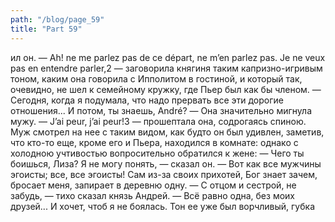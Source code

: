 ```yaml
---
path: "/blog/page_59"
title: "Part 59"
---
```


ил он.
— Ah! ne me parlez pas de ce départ, ne m’en parlez pas. Je ne veux pas en entendre parler,2 — заговорила княгиня таким капризно-игривым тоном, каким она говорила с Ипполитом в гостиной, и который так, очевидно, не шел к семейному кружку, где Пьер был как бы членом. — Сегодня, когда я подумала, что надо прервать все эти дорогие отношения... И потом, ты знаешь, André? — Она значительно мигнула мужу. — J’ai peur, j’ai peur!3 — прошептала она, содрогаясь спиною.
Муж смотрел на нее с таким видом, как будто он был удивлен, заметив, что кто-то еще, кроме его и Пьера, находился в комнате: однако с холодною учтивостью вопросительно обратился к жене:
— Чего ты боишься, Лиза? Я не могу понять, — сказал он.
— Вот как все мужчины эгоисты; все, все эгоисты! Сам из-за своих прихотей, Бог знает зачем, бросает меня, запирает в деревню одну.
— С отцом и сестрой, не забудь, — тихо сказал князь Андрей.
— Всё равно одна, без моих друзей... И хочет, чтоб я не боялась.
Тон ее уже был ворчливый, губка
